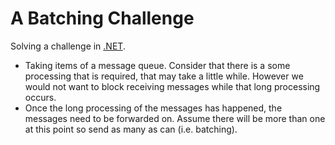 # A Batching Challenge

Solving a challenge in [.NET](https://dotnet.microsoft.com/en-us/learn/dotnet/what-is-dotnet).

- Taking items of a message queue. Consider that there is a some processing that is required, that may take a little while. However we would not want to block receiving messages while that long processing occurs.
- Once the long processing of the messages has happened, the messages need to be forwarded on. Assume there will be more than one at this point so send as many as can (i.e. batching).

